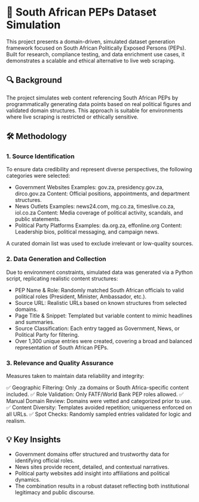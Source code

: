 # 🧾 South African PEPs Dataset Simulation
This project presents a domain-driven, simulated dataset generation framework focused on South African Politically Exposed Persons (PEPs). Built for research, compliance testing, and data enrichment use cases, it demonstrates a scalable and ethical alternative to live web scraping.

## 🔍 Background
The project simulates web content referencing South African PEPs by programmatically generating data points based on real political figures and validated domain structures. This approach is suitable for environments where live scraping is restricted or ethically sensitive.

## 🛠️ Methodology
### 1. Source Identification
To ensure data credibility and represent diverse perspectives, the following categories were selected:

- Government Websites
Examples: gov.za, presidency.gov.za, dirco.gov.za
Content: Official positions, appointments, and department structures.
- News Outlets
Examples: news24.com, mg.co.za, timeslive.co.za, iol.co.za
Content: Media coverage of political activity, scandals, and public statements.
- Political Party Platforms
Examples: da.org.za, effonline.org
Content: Leadership bios, political messaging, and campaign news.

A curated domain list was used to exclude irrelevant or low-quality sources.

### 2. Data Generation and Collection
Due to environment constraints, simulated data was generated via a Python script, replicating realistic content structures:

- PEP Name & Role: Randomly matched South African officials to valid political roles (President, Minister, Ambassador, etc.).
- Source URL: Realistic URLs based on known structures from selected domains.
- Page Title & Snippet: Templated but variable content to mimic headlines and summaries.
- Source Classification: Each entry tagged as Government, News, or Political Party for filtering.
- Over 1,300 unique entries were created, covering a broad and balanced representation of South African PEPs.

### 3. Relevance and Quality Assurance
Measures taken to maintain data reliability and integrity:

✅ Geographic Filtering: Only .za domains or South Africa-specific content included.
✅ Role Validation: Only FATF/World Bank PEP roles allowed.
✅ Manual Domain Review: Domains were vetted and categorized prior to use.
✅ Content Diversity: Templates avoided repetition; uniqueness enforced on all URLs.
✅ Spot Checks: Randomly sampled entries validated for logic and realism.

## 💡 Key Insights
- Government domains offer structured and trustworthy data for identifying official roles.
- News sites provide recent, detailed, and contextual narratives.
- Political party websites add insight into affiliations and political dynamics.
- The combination results in a robust dataset reflecting both institutional legitimacy and public discourse.

